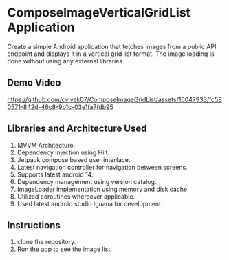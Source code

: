 # ComposeImageVerticalGridList Application

Create a simple Android application that fetches images from a public API endpoint and displays it in a vertical grid list format. The image loading is done without using any external libraries.

## Demo Video

https://github.com/cvivek07/ComposeImageGridList/assets/16047933/fc580571-842d-46c8-9b1c-03e1fa7fdb95


## Libraries and Architecture Used

1. MVVM Architecture.
2. Dependency Injection using Hilt.
3. Jetpack compose based user interface.
4. Latest navigation controller for navigation between screens.
5. Supports latest android 14.
6. Dependency management using version catalog.
7. ImageLoader implementation using memory and disk cache.
8. Utilized coroutines whereever applicable.
9. Used latest android studio Iguana for development.

## Instructions

1. clone the repository.
2. Run the app to see the image list.

